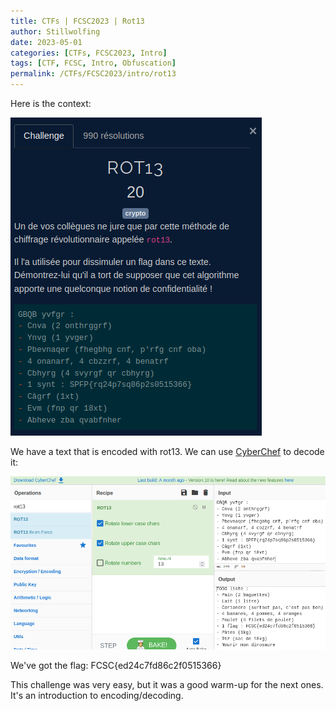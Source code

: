 ```yaml
---
title: CTFs | FCSC2023 | Rot13
author: Stillwolfing
date: 2023-05-01
categories: [CTFs, FCSC2023, Intro]
tags: [CTF, FCSC, Intro, Obfuscation]
permalink: /CTFs/FCSC2023/intro/rot13
---
```


Here is the context:

![context](/assets/img/CTFs/FCSC2023/Intro/rot13/context.png)

We have a text that is encoded with rot13. We can use [CyberChef](https://gchq.github.io/CyberChef/) to decode it:

![cyberchef](/assets/img/CTFs/FCSC2023/Intro/rot13/cyberchef.png)

We've got the flag: FCSC{ed24c7fd86c2f0515366}

This challenge was very easy, but it was a good warm-up for the next ones. It's an introduction to encoding/decoding.